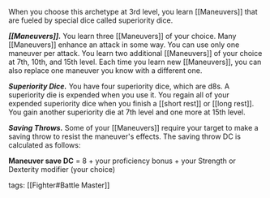 When you choose this archetype at 3rd level, you learn [[Maneuvers]] that are fueled by special dice called superiority dice.

**_[[Maneuvers]]._** You learn three [[Maneuvers]] of your choice. Many [[Maneuvers]] enhance an attack in some way. You can use only one maneuver per attack. You learn two additional [[Maneuvers]] of your choice at 7th, 10th, and 15th level. Each time you learn new [[Maneuvers]], you can also replace one maneuver you know with a different one.

**_Superiority Dice._** You have four superiority dice, which are d8s. A superiority die is expended when you use it. You regain all of your expended superiority dice when you finish a [[short rest]] or [[long rest]]. You gain another superiority die at 7th level and one more at 15th level.

**_Saving Throws._** Some of your [[Maneuvers]] require your target to make a saving throw to resist the maneuver's effects. The saving throw DC is calculated as follows:

**Maneuver save DC** \= 8 + your proficiency bonus + your Strength or Dexterity modifier (your choice)

tags: [[Fighter#Battle Master]]